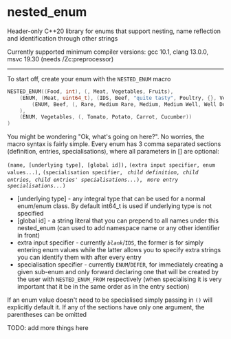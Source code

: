 # nested_enum

Header-only C++20 library for enums that support nesting, name reflection and identification through other strings 

Currently supported minimum compiler versions: gcc 10.1, clang 13.0.0, msvc 19.30 (needs /Zc:preprocessor)

---
To start off, create your enum with the `NESTED_ENUM` macro
```c++
NESTED_ENUM((Food, int), (, Meat, Vegetables, Fruits),
	(ENUM, (Meat, uint64_t), (IDS, Beef, "quite tasty", Poultry, {}, Venison, "not as tasty"),
		(ENUM, Beef, (, Rare, Medium Rare, Medium, Medium Well, Well Done))
	),
	(ENUM, Vegetables, (, Tomato, Potato, Carrot, Cucumber))
)
```
You might be wondering "Ok, what's going on here?". No worries, the macro syntax is fairly simple. Every enum has 3 comma separated sections (definition, entries, specialisations), where all parameters in [] are optional: 

`(name, [underlying type], [global id]),` `(extra input specifier, enum values...),` `(specialisation specifier, ` *`child definition, child entries, child entries' specialisations...`*`), ` *`more entry specialisations...`*`)`

 - [underlying type] - any integral type that can be used for a normal enum/enum class. By default int64_t is used if underlying type is not specified 
 - [global id] - a string literal that you can prepend to all names under this nested_enum (can used to add namespace name or any other identifier in front)
 - extra input specifier - currently *`blank`*/`IDS`, the former is for simply entering enum values while the latter allows you to specify extra strings you can identify them with after every entry
 - specialisation specifier - currently `ENUM`/`DEFER`, for immediately creating a given sub-enum and only forward declaring one that will be created by the user with `NESTED_ENUM_FROM` respectively (when specialising it is very important that it be in the same order as in the entry section)

If an enum value doesn't need to be specialised simply passing in `()` will explicitly default it. If any of the sections have only one argument, the parentheses can be omitted

TODO: add more things here
